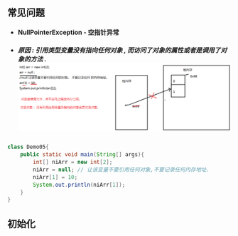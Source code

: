 ## 常见问题

* #### NullPointerException - 空指针异常
* ##### 原因 : 引用类型变量没有指向任何对象 , 而访问了对象的属性或者是调用了对象的方法 .![](/assets/数组出现空指针异常的原因分析.png)

```java
class Demo05{
    public static void main(String[] args){
        int[] niArr = new int[2];
        niArr = null; // 让该变量不要引用任何对象,不要记录任何内存地址.
        niArr[1] = 10;
        System.out.println(niArr[1]);
    }
}
```



## 初始化



